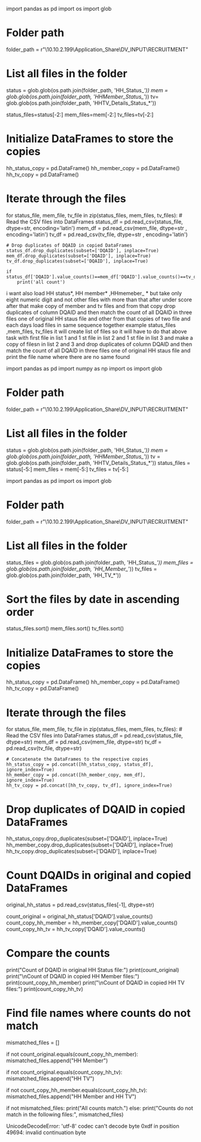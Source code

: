 import pandas as pd
import os
import glob

# Folder path
folder_path = r"\\10.10.2.199\Application_Share\DV_INPUT\RECRUITMENT"

# List all files in the folder
status = glob.glob(os.path.join(folder_path, 'HH_Status_*'))
mem = glob.glob(os.path.join(folder_path, 'HHMember_Status_*'))
tv= glob.glob(os.path.join(folder_path, 'HHTV_Details_Status_*'))

status_files=status[-2:]
mem_files=mem[-2:]
tv_files=tv[-2:]

# Initialize DataFrames to store the copies
hh_status_copy = pd.DataFrame()
hh_member_copy = pd.DataFrame()
hh_tv_copy = pd.DataFrame()

# Iterate through the files
for status_file, mem_file, tv_file in zip(status_files, mem_files, tv_files):
    # Read the CSV files into DataFrames
    status_df = pd.read_csv(status_file, dtype=str, encoding='latin')
    mem_df = pd.read_csv(mem_file, dtype=str , encoding='latin')
    tv_df = pd.read_csv(tv_file, dtype=str , encoding='latin')
    
    # Drop duplicates of DQAID in copied DataFrames
    status_df.drop_duplicates(subset=['DQAID'], inplace=True)
    mem_df.drop_duplicates(subset=['DQAID'], inplace=True)
    tv_df.drop_duplicates(subset=['DQAID'], inplace=True)
    
    if status_df['DQAID'].value_counts()==mem_df['DQAID'].value_counts()==tv_df['DQAID'].value_counts():
        print('all count')
    






i want also load HH status*, HH member* ,HHmemeber_ * but take only eight numeric digit and not other files with more than that after under score after that make copy of member and tv files and from that copy drop duplicates of column DQAID and then match the count of all DQAID in three files one of original HH staus file and other from that copies of two file and each days 
load files in same sequence together example status_files ,mem_files, tv_files it will create list of files so it will have to do that above task with first file in list 1 and 1 st file in  list 2 and 1 st file in list 3 and make a copy of filesn in list 2 and 3 and drop duplicates of column DQAID and then match the count of all DQAID in three files one of original HH staus file and print the file name where there are no same found


import pandas as pd
import numpy as np
import os
import glob

# Folder path
folder_path = r"\\10.10.2.199\Application_Share\DV_INPUT\RECRUITMENT"

# List all files in the folder
status = glob.glob(os.path.join(folder_path, 'HH_Status_*'))
mem = glob.glob(os.path.join(folder_path, 'HHMember_Status_*'))
tv = glob.glob(os.path.join(folder_path, 'HHTV_Details_Status_*'))
status_files = status[-5:]
mem_files = mem[-5:]
tv_files = tv[-5:]




import pandas as pd
import os
import glob

# Folder path
folder_path = r"\\10.10.2.199\Application_Share\DV_INPUT\RECRUITMENT"

# List all files in the folder
status_files = glob.glob(os.path.join(folder_path, 'HH_Status_*'))
mem_files = glob.glob(os.path.join(folder_path, 'HH_Member_*'))
tv_files = glob.glob(os.path.join(folder_path, 'HH_TV_*'))

# Sort the files by date in ascending order
status_files.sort()
mem_files.sort()
tv_files.sort()

# Initialize DataFrames to store the copies
hh_status_copy = pd.DataFrame()
hh_member_copy = pd.DataFrame()
hh_tv_copy = pd.DataFrame()

# Iterate through the files
for status_file, mem_file, tv_file in zip(status_files, mem_files, tv_files):
    # Read the CSV files into DataFrames
    status_df = pd.read_csv(status_file, dtype=str)
    mem_df = pd.read_csv(mem_file, dtype=str)
    tv_df = pd.read_csv(tv_file, dtype=str)

    # Concatenate the DataFrames to the respective copies
    hh_status_copy = pd.concat([hh_status_copy, status_df], ignore_index=True)
    hh_member_copy = pd.concat([hh_member_copy, mem_df], ignore_index=True)
    hh_tv_copy = pd.concat([hh_tv_copy, tv_df], ignore_index=True)

# Drop duplicates of DQAID in copied DataFrames
hh_status_copy.drop_duplicates(subset=['DQAID'], inplace=True)
hh_member_copy.drop_duplicates(subset=['DQAID'], inplace=True)
hh_tv_copy.drop_duplicates(subset=['DQAID'], inplace=True)

# Count DQAIDs in original and copied DataFrames
original_hh_status = pd.read_csv(status_files[-1], dtype=str)

count_original = original_hh_status['DQAID'].value_counts()
count_copy_hh_member = hh_member_copy['DQAID'].value_counts()
count_copy_hh_tv = hh_tv_copy['DQAID'].value_counts()

# Compare the counts
print("Count of DQAID in original HH Status file:")
print(count_original)
print("\nCount of DQAID in copied HH Member files:")
print(count_copy_hh_member)
print("\nCount of DQAID in copied HH TV files:")
print(count_copy_hh_tv)

# Find file names where counts do not match
mismatched_files = []

if not count_original.equals(count_copy_hh_member):
    mismatched_files.append("HH Member")

if not count_original.equals(count_copy_hh_tv):
    mismatched_files.append("HH TV")

if not count_copy_hh_member.equals(count_copy_hh_tv):
    mismatched_files.append("HH Member and HH TV")

if not mismatched_files:
    print("All counts match.")
else:
    print("Counts do not match in the following files:", mismatched_files)



UnicodeDecodeError: 'utf-8' codec can't decode byte 0xdf in position 49694: invalid continuation byte
